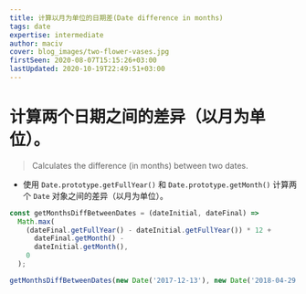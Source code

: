 ```yaml
---
title: 计算以月为单位的日期差(Date difference in months)
tags: date
expertise: intermediate
author: maciv
cover: blog_images/two-flower-vases.jpg
firstSeen: 2020-08-07T15:15:26+03:00
lastUpdated: 2020-10-19T22:49:51+03:00
---
```


# 计算两个日期之间的差异（以月为单位）。
> Calculates the difference (in months) between two dates.

- 使用 `Date.prototype.getFullYear()` 和 `Date.prototype.getMonth()` 计算两个 `Date` 对象之间的差异（以月为单位）。

```js
const getMonthsDiffBetweenDates = (dateInitial, dateFinal) =>
  Math.max(
    (dateFinal.getFullYear() - dateInitial.getFullYear()) * 12 +
      dateFinal.getMonth() -
      dateInitial.getMonth(),
    0
  );
```

```js
getMonthsDiffBetweenDates(new Date('2017-12-13'), new Date('2018-04-29')); // 4
```
